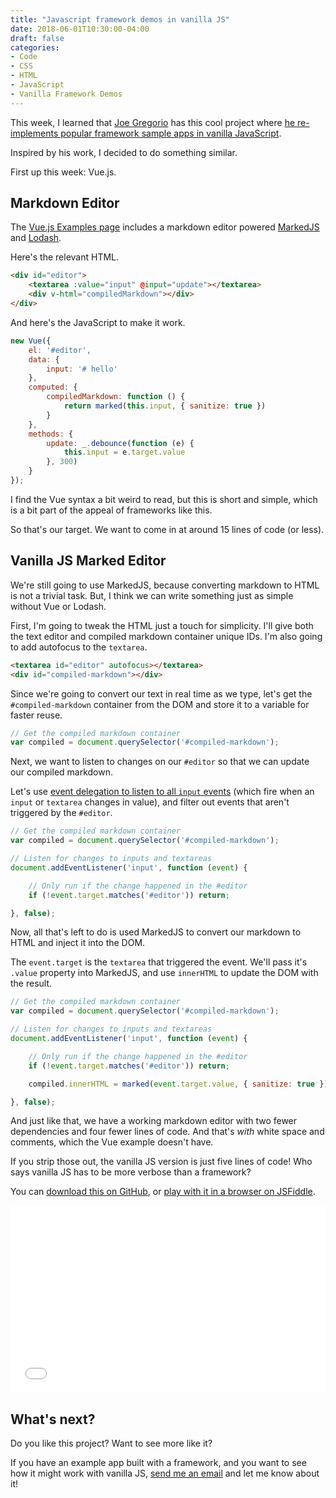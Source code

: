 ```yaml
---
title: "Javascript framework demos in vanilla JS"
date: 2018-06-01T10:30:00-04:00
draft: false
categories:
- Code
- CSS
- HTML
- JavaScript
- Vanilla Framework Demos
---
```


This week, I learned that [Joe Gregorio](https://bitworking.org/) has this cool project where [he re-implements popular framework sample apps in vanilla JavaScript](https://github.com/jcgregorio/vanillajs).

Inspired by his work, I decided to do something similar.

First up this week: Vue.js.

## Markdown Editor

The [Vue.js Examples page](https://vuejs.org/v2/examples/) includes a markdown editor powered [MarkedJS](https://github.com/markedjs/marked) and [Lodash](https://lodash.com/).

Here's the relevant HTML.

```html
<div id="editor">
	<textarea :value="input" @input="update"></textarea>
	<div v-html="compiledMarkdown"></div>
</div>
```

And here's the JavaScript to make it work.

```js
new Vue({
	el: '#editor',
	data: {
		input: '# hello'
	},
	computed: {
		compiledMarkdown: function () {
			return marked(this.input, { sanitize: true })
		}
	},
	methods: {
		update: _.debounce(function (e) {
			this.input = e.target.value
		}, 300)
	}
});
```

I find the Vue syntax a bit weird to read, but this is short and simple, which is a bit part of the appeal of frameworks like this.

So that's our target. We want to come in at around 15 lines of code (or less).

## Vanilla JS Marked Editor

We're still going to use MarkedJS, because converting markdown to HTML is not a trivial task. But, I think we can write something just as simple without Vue or Lodash.

First, I'm going to tweak the HTML just a touch for simplicity. I'll give both the text editor and compiled markdown container unique IDs. I'm also going to add autofocus to the `textarea`.

```html
<textarea id="editor" autofocus></textarea>
<div id="compiled-markdown"></div>
```

Since we're going to convert our text in real time as we type, let's get the `#compiled-markdown` container from the DOM and store it to a variable for faster reuse.

```js
// Get the compiled markdown container
var compiled = document.querySelector('#compiled-markdown');
```

Next, we want to listen to changes on our `#editor` so that we can update our compiled markdown.

Let's use [event delegation to listen to all `input` events](/why-event-delegation-is-a-better-way-to-listen-for-events-in-vanilla-js/) (which fire when an `input` or `textarea` changes in value), and filter out events that aren't triggered by the `#editor`.

```js
// Get the compiled markdown container
var compiled = document.querySelector('#compiled-markdown');

// Listen for changes to inputs and textareas
document.addEventListener('input', function (event) {

	// Only run if the change happened in the #editor
	if (!event.target.matches('#editor')) return;

}, false);
```

Now, all that's left to do is used MarkedJS to convert our markdown to HTML and inject it into the DOM.

The `event.target` is the `textarea` that triggered the event. We'll pass it's `.value` property into MarkedJS, and use `innerHTML` to update the DOM with the result.

```js
// Get the compiled markdown container
var compiled = document.querySelector('#compiled-markdown');

// Listen for changes to inputs and textareas
document.addEventListener('input', function (event) {

	// Only run if the change happened in the #editor
	if (!event.target.matches('#editor')) return;

	compiled.innerHTML = marked(event.target.value, { sanitize: true });

}, false);
```

And just like that, we have a working markdown editor with two fewer dependencies and four fewer lines of code. And that's *with* white space and comments, which the Vue example doesn't have.

If you strip those out, the vanilla JS version is just five lines of code! Who says vanilla JS has to be more verbose than a framework?

You can [download this on GitHub](https://gist.github.com/cferdinandi/2218858af04d5306904fe57c184fc17a), or [play with it in a browser on JSFiddle](https://jsfiddle.net/cferdinandi/z8qk1fuu/).

<div class="fluid-vids"><iframe width="100%" height="300" src="//jsfiddle.net/cferdinandi/z8qk1fuu/embedded/" allowpaymentrequest allowfullscreen="allowfullscreen" frameborder="0"></iframe></div>

## What's next?

Do you like this project? Want to see more like it?

If you have an example app built with a framework, and you want to see how it might work with vanilla JS, [send me an email](/about/) and let me know about it!
